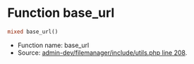 Function base_url
===========================





```php
mixed base_url()
```

* Function name: base_url
* Source: [admin-dev/filemanager/include/utils.php line 208](https://github.com/PrestaShop/PrestaShop/blob/1.6.0.11/admin-dev/filemanager/include/utils.php#L208).

